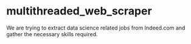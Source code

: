 # multithreaded_web_scraper
We are trying to extract data science related jobs from Indeed.com and  gather the necessary skills required.
